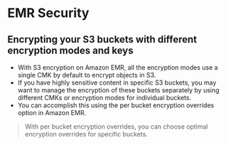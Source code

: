 # EMR Security

## Encrypting your S3 buckets with different encryption modes and keys


- With S3 encryption on Amazon EMR, all the encryption modes use a single CMK by default to encrypt objects in S3. 
- If you have highly sensitive content in specific S3 buckets, you may want to manage the encryption of these buckets separately by using different CMKs or encryption modes for individual buckets. 
- You can accomplish this using the per bucket encryption overrides option in Amazon EMR.

> With per bucket encryption overrides, you can choose optimal encryption overrides for specific buckets.

